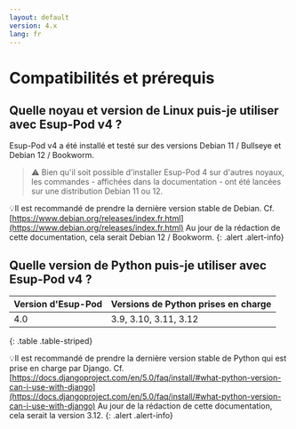 ```yaml
---
layout: default
version: 4.x
lang: fr
---
```


# Compatibilités et prérequis

## Quelle noyau et version de Linux puis-je utiliser avec Esup-Pod v4 ?

Esup-Pod v4 a été installé et testé sur des versions Debian 11 / Bullseye et Debian 12 / Bookworm.

> ⚠️ Bien qu'il soit possible d'installer Esup-Pod 4 sur d'autres noyaux, les commandes - affichées dans la documentation - ont été lancées sur une distribution Debian 11 ou 12.

💡Il est recommandé de prendre la dernière version stable de Debian.
Cf. [https://www.debian.org/releases/index.fr.html](https://www.debian.org/releases/index.fr.html)
Au jour de la rédaction de cette documentation, cela serait Debian 12 / Bookworm.
{: .alert .alert-info}

## Quelle version de Python puis-je utiliser avec Esup-Pod v4 ?

| Version d'Esup-Pod | Versions de Python prises en charge |
|--------------------|-------------------------------------|
| 4.0                | 3.9, 3.10, 3.11, 3.12               |
{: .table .table-striped}

💡Il est recommandé de prendre la dernière version stable de Python qui est prise en charge par Django.
Cf. [https://docs.djangoproject.com/en/5.0/faq/install/#what-python-version-can-i-use-with-django](https://docs.djangoproject.com/en/5.0/faq/install/#what-python-version-can-i-use-with-django)
Au jour de la rédaction de cette documentation, cela serait la version 3.12.
{: .alert .alert-info}
